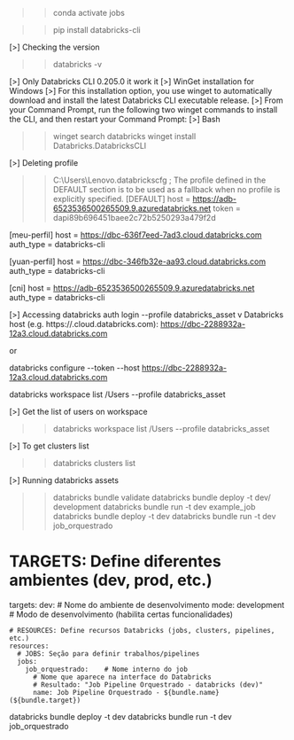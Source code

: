 >> conda activate jobs

>> pip install databricks-cli

[>] Checking the version
>> databricks -v

[>] Only Databricks CLI 0.205.0 it work it
[>] WinGet installation for Windows
[>] For this installation option, you use winget to automatically download and install the latest Databricks CLI executable release.
[>] From your Command Prompt, run the following two winget commands to install the CLI, and then restart your Command Prompt:
[>] Bash
>> winget search databricks
>> winget install Databricks.DatabricksCLI

[>] Deleting profile
>> C:\Users\Lenovo\.databrickscfg
; The profile defined in the DEFAULT section is to be used as a fallback when no profile is explicitly specified.
[DEFAULT]
host  = https://adb-6523536500265509.9.azuredatabricks.net
token = dapi89b696451baee2c72b5250293a479f2d

[meu-perfil]
host      = https://dbc-636f7eed-7ad3.cloud.databricks.com
auth_type = databricks-cli

[yuan-perfil]
host      = https://dbc-346fb32e-aa93.cloud.databricks.com
auth_type = databricks-cli

[cni]
host      = https://adb-6523536500265509.9.azuredatabricks.net
auth_type = databricks-cli

[>] Accessing
databricks auth login --profile databricks_asset
v Databricks host (e.g. https://<databricks-instance>.cloud.databricks.com): https://dbc-2288932a-12a3.cloud.databricks.com

or 

databricks configure --token --host https://dbc-2288932a-12a3.cloud.databricks.com


databricks workspace list /Users --profile databricks_asset

[>] Get the list of users on workspace
>> databricks workspace list /Users --profile databricks_asset



[>] To get clusters list
>> databricks clusters list


[>] Running databricks assets
>> databricks bundle validate
>> databricks bundle deploy -t dev/ development
>> databricks bundle run -t dev example_job
>> databricks bundle deploy -t dev
>> databricks bundle run -t dev job_orquestrado


# TARGETS: Define diferentes ambientes (dev, prod, etc.)
targets:
  dev:                      # Nome do ambiente de desenvolvimento
    mode: development       # Modo de desenvolvimento (habilita certas funcionalidades)

    # RESOURCES: Define recursos Databricks (jobs, clusters, pipelines, etc.)
    resources:
      # JOBS: Seção para definir trabalhos/pipelines
      jobs:
        job_orquestrado:    # Nome interno do job
          # Nome que aparece na interface do Databricks
          # Resultado: "Job Pipeline Orquestrado - databricks (dev)"
          name: Job Pipeline Orquestrado - ${bundle.name} (${bundle.target})


databricks bundle deploy -t dev
databricks bundle run -t dev job_orquestrado